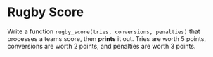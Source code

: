 # Rugby Score

Write a function `rugby_score(tries, conversions, penalties)` that processes a teams score, then **prints** it out.
Tries are worth 5 points, conversions are worth 2 points, and penalties are worth 3 points.
